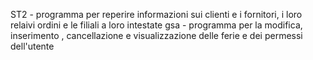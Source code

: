 ST2 - programma per reperire informazioni sui clienti e i fornitori, i loro relaivi ordini e le filiali a loro intestate
gsa - programma per la modifica, inserimento , cancellazione e visualizzazione delle ferie e dei permessi dell'utente
